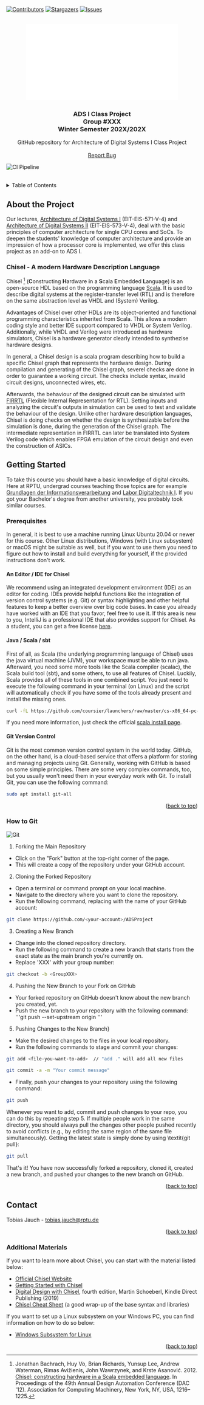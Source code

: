 <div id="top"></div>
<!--
*** Thanks for checking out the Best-README-Template. If you have a suggestion
*** that would make this better, please fork the repo and create a pull request
*** or simply open an issue with the tag "enhancement".
*** Don't forget to give the project a star!
*** Thanks again! Now go create something AMAZING! :D
-->

<!-- PROJECT SHIELDS -->
<!--
*** I'm using markdown "reference style" links for readability.
*** Reference links are enclosed in brackets [ ] instead of parentheses ( ).
*** See the bottom of this document for the declaration of the reference variables
*** for contributors-url, forks-url, etc. This is an optional, concise syntax you may use.
*** https://www.markdownguide.org/basic-syntax/#reference-style-links
-->
[![Contributors][contributors-shield]][contributors-url]
[![Stargazers][stars-shield]][stars-url]
[![Issues][issues-shield]][issues-url]

<!--
[![MIT License][license-shield]][license-url]
[![LinkedIn][linkedin-shield]][linkedin-url]
-->


<!-- PROJECT LOGO -->
<br />
<div align="center">
  <a href="https://github.com/TUK-EIS/ADSProject">
    <img src="doc/figures/RPTU_logo.png" alt="Logo" width="400" height="200">
  </a>
  <h3 align="center">
  ADS I Class Project
  <br />
  Group #XXX
  <br />
  Winter Semester 202X/202X
  </h3>

  <p align="center">
    GitHub repository for Architecture of Digital Systems I Class Project
    <br />
    <br />
    <a href="https://github.com/TUK-EIS/ADSProject/issues">Report Bug</a> 
  </p>
</div>

 ![CI Pipeline](https://github.com/TUK-EIS/ADSProject/actions/workflows/scala.yml/badge.svg?event=push)

<br />

<!-- TABLE OF CONTENTS -->
<details>
  <summary>Table of Contents</summary>
  <ol>
    <li>
      <a href="#about-the-project">About The Project</a>
    </li>
    <li>
      <a href="#getting-started">Getting Started</a>
      <ul>
        <li><a href="#prerequisites">Prerequisites</a></li>
        <li><a href="#installation">Installation</a></li>
      </ul>
    </li>
    <li><a href="#roadmap">Roadmap</a></li>
    <li><a href="#contact">Contact</a></li>
    <li><a href="#acknowledgments">Acknowledgments</a></li>
  </ol>
</details>



<!-- ABOUT THE PROJECT -->
## About the Project

Our lectures, [Architecture of Digital Systems I](https://www.eit.uni-kl.de/eis/teaching/85-571) (EIT-EIS-571-V-4) and [Architecture of Digital Systems II](https://www.eit.uni-kl.de/eis/teaching/85-573) (EIT-EIS-573-V-4), deal with the basic principles of computer architecture for single CPU cores and SoCs. To deepen the students' knowledge of computer architecture and provide an impression of how a processor core is implemented, we offer this class project as an add-on to ADS I.

### Chisel - A modern Hardware Description Language

Chisel [^1] (<b>C</b>onstructing <b>H</b>ardware <b>i</b>n a <b>S</b>cala <b>E</b>mbedded <b>L</b>anguage) is an open-source HDL based on the programming language [Scala](https://en.wikipedia.org/wiki/Scala_(programming_language)). It is used to describe digital systems at the register-transfer level (RTL) and is therefore on the same abstraction level as VHDL and (System) Verilog.

Advantages of Chisel over other HDLs are its object-oriented and functional programming characteristics inherited from Scala. This allows a modern coding style and better IDE support compared to VHDL or System Verilog. Additionally, while VHDL and Verilog were introduced as hardware simulators, Chisel is a hardware generator clearly intended to synthezise hardware designs. 

In general, a Chisel design is a scala program describing how to build a specific Chisel graph that represents the hardware design. During compilation and generating of the Chisel graph, severel checks are done in order to guarantee a working circuit. The checks include syntax, invalid circuit designs, unconnected wires, etc. 

Afterwards, the behaviour of the designed circuit can be simulated with [FIRRTL](https://www.chisel-lang.org/firrtl/) (Flexible Internal Representation for RTL). Setting inputs and analyzing the circuit's outputs in simulation can be used to test and validate the behaviour of the design. Unlike other hardware description languages, Chisel is doing checks on whether the design is synthesizable before the simulation is done, during the generation of the Chisel graph. The intermediate representation in FIRRTL can later be translated into System Verilog code which enables FPGA emulation of the circuit design and even the construction of ASICs.

[^1]: Jonathan Bachrach, Huy Vo, Brian Richards, Yunsup Lee, Andrew Waterman, Rimas Avižienis, John Wawrzynek, and Krste Asanović. 2012. [Chisel: constructing hardware in a Scala embedded language](https://dl.acm.org/doi/abs/10.1145/2228360.2228584). In Proceedings of the 49th Annual Design Automation Conference (DAC '12). Association for Computing Machinery, New York, NY, USA, 1216–1225. 

<!-- GETTING STARTED -->
## Getting Started
To take this course you should have a basic knowledge of digital circuits. Here at RPTU, undergrad courses teaching those topics are for example [Grundlagen der Informationsverarbeitung](https://www.eit.uni-kl.de/eis/teaching/85-314) and [Labor Digitaltechnik I](https://www.kis.uni-kl.de/campus/all/event.asp?gguid=0xCC211C8A651847DE8DF5645FE17064D4&tguid=0x8054315EB9314F5A9AB49FBCBE1D5705). If you got your Bachelor's degree from another university, you probably took similar courses.

### Prerequisites
In general, it is best to use a machine running Linux Ubuntu 20.04 or newer for this course. Other Linux distributions, Windows (with Linux subsystem) or macOS might be suitable as well, but if you want to use them you need to figure out how to install and build everything for yourself, if the provided instructions don't work.

#### An Editor / IDE for Chisel
We recommend using an integrated development environment (IDE) as an editor for coding. IDEs provide helpful functions like the integration of version control systems (e.g. Git) or syntax highlighting and other helpful features to keep a better overview over big code bases.  In case you already have worked with an IDE that you favor, feel free to use it. If this area is new to you, IntelliJ is a professional IDE that also provides support for Chisel. As a student, you can get a free license [here](https://www.jetbrains.com/community/education/#students).

#### Java / Scala / sbt
First of all, as Scala (the underlying programming language of Chisel) uses the java virtual machine (JVM), your workspace must be able to run java. Afterward, you need some more tools like the Scala compiler (scalac), the Scala build tool (sbt), and some others, to use all features of Chisel. Luckily, Scala provides all of these tools in one combined script. You just need to execute the following command in your terminal (on Linux) and the script will automatically check if you have some of the tools already present and install the missing ones.
```sh
curl -fL https://github.com/coursier/launchers/raw/master/cs-x86_64-pc-linux.gz | gzip -d > cs && chmod +x cs && ./cs setup
```
If you need more information, just check the official [scala install page](https://docs.scala-lang.org/getting-started/index.html#install-scala-on-your-compute).

#### Git Version Control
Git is the most common version control system in the world today. GitHub, on the other hand, is a cloud-based service that offers a platform for storing and managing projects using Git. Generally, working with GitHub is based on some simple principles. There are some very complex commands, too, but you usually won't need them in your everyday work with Git. To install Git, you can use the following command:
```sh
sudo apt install git-all
```
<p align="right">(<a href="#top">back to top</a>)</p>

### How to Git
![Git](https://imgs.xkcd.com/comics/git.png)

1. Forking the Main Repository
* Click on the "Fork" button at the top-right corner of the page.
* This will create a copy of the repository under your GitHub account.
 
2. Cloning the Forked Repository
* Open a terminal or command prompt on your local machine.
* Navigate to the directory where you want to clone the repository.
* Run the following command, replacing <your-account> with the name of your GitHub account:
```sh
git clone https://github.com/<your-account>/ADSProject
```

3. Creating a New Branch
* Change into the cloned repository directory.
* Run the following command to create a new branch that starts from the exact state as the main branch you're currently on.
* Replace 'XXX' with your group number:
```sh
git checkout -b <GroupXXX>
```

4. Pushing the New Branch to your Fork on GitHub
* Your forked repository on GitHub doesn't know about the new branch you created, yet.
* Push the new branch to your repository with the following command:
'''git push --set-upstream origin <your branch name>
'''

5. Pushing Changes to the New Branch}
* Make the desired changes to the files in your local repository.
* Run the following commands to stage and commit your changes:
```sh
git add <file-you-want-to-add>  // "add ." will add all new files
```
```sh
git commit -a -m "Your commit message"
```
* Finally, push your changes to your repository using the following command:
```sh
git push
```
Whenever you want to add, commit and push changes to your repo, you can do this by repeating step 5. If multiple people work in the same directory, you should always pull the changes other people pushed recently to avoid conflicts (e.g., by editing the same region of the same file simultaneously). Getting the latest state is simply done by using \textit{git pull}:
```sh
git pull
```

That's it! You have now successfully forked a repository, cloned it, created a new branch, and pushed your changes to the new branch on GitHub.

<p align="right">(<a href="#top">back to top</a>)</p>

<!-- CONTACT -->
## Contact
Tobias Jauch - tobias.jauch@rptu.de

<p align="right">(<a href="#top">back to top</a>)</p>

<!-- ACKNOWLEDGMENTS -->
<!--## Acknowledgments
Thanks to XY

<p align="right">(<a href="#top">back to top</a>)</p>-->

### Additional Materials

If you want to learn more about Chisel, you can start with the material listed below:

* [Official Chisel Website](https://www.chisel-lang.org/)
* [Getting Started with Chisel](https://inst.eecs.berkeley.edu/~cs250/sp16/handouts/chisel-getting-started.pdf)
* [Digital Design with Chisel](http://www.imm.dtu.dk/~masca/chisel-book.pdf), fourth edition, Martin Schoeberl, Kindle Direct Publishing (2019)
* [Chisel Cheat Sheet](https://github.com/freechipsproject/chisel-cheatsheet/releases/latest/download/chisel_cheatsheet.pdf) (a good wrap-up of the base syntax and libraries)

If you want to set up a Linux subsystem on your Windows PC, you can find information on how to do so below:
* [Windows Subsystem for Linux](https://docs.microsoft.com/en-us/windows/wsl/install)

<p align="right">(<a href="#top">back to top</a>)</p>


<!-- MARKDOWN LINKS & IMAGES -->
<!-- https://www.markdownguide.org/basic-syntax/#reference-style-links -->
[contributors-shield]: https://img.shields.io/github/contributors/TUK-EIS/ADSProject.svg?style=for-the-badge
[contributors-url]: https://github.com/TUK-EIS/ADSProject/graphs/contributors
[forks-shield]: https://img.shields.io/github/forks/TUK-EIS/ADSProject.svg?style=for-the-badge
[forks-url]: https://github.com/TUK-EIS/ADSProject/network/members
[stars-shield]: https://img.shields.io/github/stars/TUK-EIS/ADSProject.svg?style=for-the-badge
[stars-url]: https://github.com/TUK-EIS/ADSProject/stargazers
[issues-shield]: https://img.shields.io/github/issues/TUK-EIS/ADSProject.svg?style=for-the-badge
[issues-url]: https://github.com/TUK-EIS/ADSProject/issues
<!--
[license-shield]: https://img.shields.io/github/license/othneildrew/Best-README-Template.svg?style=for-the-badge
[license-url]: https://github.com/othneildrew/Best-README-Template/blob/master/LICENSE.txt
[linkedin-shield]: https://img.shields.io/badge/-LinkedIn-black.svg?style=for-the-badge&logo=linkedin&colorB=555
[linkedin-url]: https://linkedin.com/in/othneildrew
-->
[product-screenshot]: images/screenshot.png
